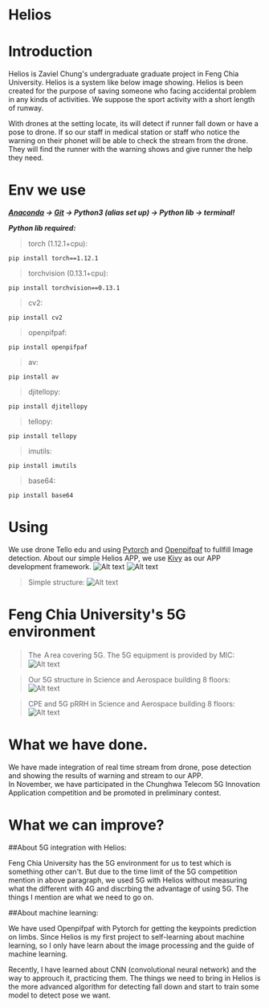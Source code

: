 # Helios 
# Introduction
Helios is Zaviel Chung's undergraduate graduate project in Feng Chia University.
Helios is a system like below image showing. Helios is been created for the purpose of saving someone who facing accidental problem in any kinds of activities. We suppose the sport activity with a short length of runway. 

With drones at the setting locate, its will detect if runner fall down or have a pose to drone. If so our staff in medical station or staff who notice the warning on their phonet will be able to check the stream from the drone. They will find the runner with the warning shows and give runner the help they need. 
# Env we use
***[Anaconda](https://docs.anaconda.com/anaconda/install/index.html) -> [Git](https://gitforwindows.org/
) -> Python3 (alias set up) -> Python lib -> terminal!***

***Python lib required:***
>torch (1.12.1+cpu):

``` pip install torch==1.12.1  ```
    
>torchvision (0.13.1+cpu):
>
``` pip install torchvision==0.13.1 ```
     
>cv2: 
>
``` pip install cv2 ```
     
>openpifpaf: 

``` pip install openpifpaf ```
     
>av: 

``` pip install av ```
     
>djitellopy: 

``` pip install djitellopy ```
     
>tellopy: 

``` pip install tellopy ```
     
>imutils: 

``` pip install imutils ```

>base64: 

``` pip install base64 ```
# Using
We use drone Tello edu and using [Pytorch](https://pytorch.org/) and [Openpifpaf]([https://pytorch.org/](https://openpifpaf.github.io/intro.html)) to fullfill Image detection. About our simple Helios APP, we use [Kivy](https://kivy.org/) as our APP development framework. 
![Alt text](screenshot/Helios_Structure.png)
![Alt text](screenshot/Helios_structureGIF.gif)
>Simple structure:
![Alt text](screenshot/simple_structure.png)
# Feng Chia University's 5G environment

>The Ａrea covering 5G. The 5G equipment is provided by MIC:
![Alt text](screenshot/FCU_ZoneOf5G.png)

>Our 5G structure in Science and Aerospace building 8 floors:
![Alt text](screenshot/FCU_5G_Structure.png)

>CPE and 5G pRRH in Science and Aerospace building 8 floors:
![Alt text](screenshot/SAB_8floors'_set.png)
# What we have done.
We have made integration of real time stream from drone, pose detection and showing the results of warning and stream to our APP.  
In November, we have participated in the Chunghwa Telecom 5G Innovation Application competition and be promoted in preliminary contest. 
# What we can improve?
##About 5G integration with Helios:

  Feng Chia University has the 5G environment for us to test which is something other can't. But due to the time limit of the 5G competition mention in above paragraph, we used 5G with Helios without measuring what the different with 4G and discrbing the advantage of using 5G. The things I mention are what we need to go on.

##About machine learning:

  We have used Openpifpaf with Pytorch for getting the keypoints prediction on limbs. Since Helios is my first project to self-learning about machine learning, so I only have learn about the image processing and the guide of machine learning. 
  
  Recently, I have learned about CNN (convolutional neural network) and the way to approuch it, practicing them. The things we need to bring in Helios is the more advanced algorithm for detecting fall down and start to train some model to detect pose we want.
